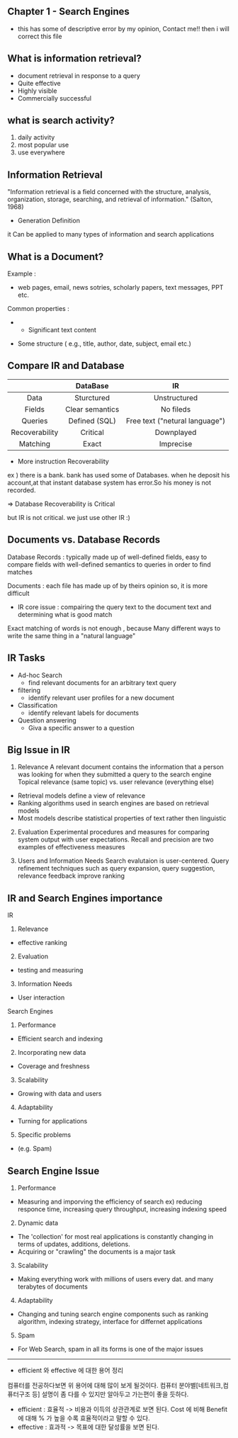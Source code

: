 ## Chapter 1 - Search Engines

* this has some of descriptive error by my opinion, Contact me!! then i will correct this file

## What is information retrieval?

 - document retrieval in response to a query
 - Quite effective
 - Highly visible
 - Commercially successful


## what is search activity?

1. daily activity
2. most popular use 
3. use everywhere


## Information Retrieval

 "Information retrieval is a field concerned with the structure, analysis, organization, storage, searching, and retrieval of information." (Salton, 1968)

 - Generation Definition

it Can be applied to many types of information and search applications

## What is a Document?

Example :

- web pages, email, news sotries, scholarly papers, text messages, PPT etc.

Common properties :

* - Significant text content
- Some structure ( e.g., title, author, date, subject, email etc.)

## Compare IR and Database

|	   | DataBase  | IR	    |
|:---------:|:----------:|:----------:|
Data | Sturctured | Unstructured |
Fields | Clear semantics | No fileds |
Queries | Defined (SQL) | Free text ("netural language") |
Recoverability | Critical | Downplayed |
Matching | Exact | Imprecise |

- More instruction Recoverability 

ex ) there is a bank. bank has used some of Databases. when he deposit his account,at that instant database system has error.So his money is not recorded.

=> Database Recoverability is Critical

but IR is not critical. we just use other IR :)

## Documents vs. Database Records

Database Records : typically made up of well-defined fields, easy to compare fields with well-defined semantics to queries in order to find matches

Documents : each file has made up of by theirs opinion so, it is more difficult

* IR core issue : compairing the query text to the document text and determining what is good match

Exact matching of words is not enough , because Many different ways to write the same thing in a "natural language"

## IR Tasks

- Ad-hoc Search
  - find relevant documents for an arbitrary text query
- filtering
  - identify relevant user profiles for a new document
- Classification
  - identify relevant labels for documents
- Question answering
  - Giva a specific answer to a question
  
## Big Issue in IR

1. Relevance
 A relevant document contains the information that a person was looking for when they submitted a query to the search engine
 Topical relevance (same topic) vs. user relevance (everything else)
 
 * Retrieval models define a view of relevance
 * Ranking algorithms used in search engines are based on retrieval models
 * Most models describe statistical properties of text rather then linguistic

2. Evaluation
 Experimental procedures and measures for comparing system output with user expectations.
 Recall and precision are two examples of effectiveness measures
 
3. Users and Information Needs
 Search evalutaion is user-centered.
 Query refinement techniques such as query expansion, query suggestion, relevance feedback improve ranking

## IR and Search Engines importance

IR 
 1. Relevance
  - effective ranking
 2. Evaluation
  - testing and measuring
 3. Information Needs
  - User interaction

Search Engines
 1. Performance
  - Efficient search and indexing
 2. Incorporating new data
  - Coverage and freshness
 3. Scalability
  - Growing with data and users
 4. Adaptability
  - Turning for applications
 5. Specific problems 
  - (e.g. Spam)
               
## Search Engine Issue

1. Performance
 - Measuring and imporving the efficiency of search
  ex) reducing responce time, increasing query throughput, increasing indexing speed

2. Dynamic data
 - The 'collection' for most real applications is constantly changing in terms of updates, additions, deletions.
 - Acquiring or "crawling" the documents is a major task
 
3. Scalability
 - Making everything work with millions of users every dat. and many terabytes of documents
 
4. Adaptability
 - Changing and tuning search engine components such as ranking algorithm, indexing strategy, interface for differnet applications
 
 5. Spam
  - For Web Search, spam in all its forms is one of the major issues
  
----------------------------------------------------------------------------------------------------------------------------

* efficient 와 effective 에 대한 용어 정리

컴퓨터를 전공하다보면 위 용어에 대해 많이 보게 될것이다. 컴퓨터 분야별[네트워크,컴퓨터구조 등] 설명이 좀 다를 수 있지만 알아두고 가는편이 좋을 듯하다.

- efficient : 효율적 -> 비용과 이득의 상관관계로 보면 된다. Cost 에 비해 Benefit에 대해 % 가 높을 수록 효율적이라고 말할 수 있다.
- effective : 효과적 -> 목표에 대한 달성률을 보면 된다. 

